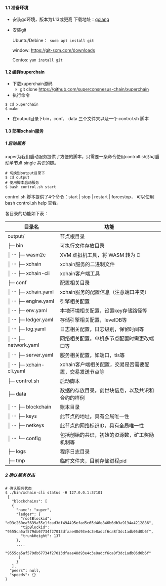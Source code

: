 #### 1.1 准备环境
- 安装go环境，版本为1.13或更高
	下载地址：[golang](https://golang.org/dl/ "golang")
	
- 安装git

  Ubuntu/Debine：``` sudo apt install git```

  window:  https://git-scm.com/downloads

  Centos: ```yum install git```

#### 1.2 编译superchain
- 下载xuperchain源码
	* git clone https://github.com/superconsnesus-chain/xuperchain
- 执行命令
```
$ cd xuperchain
$ make
```
- 在output目录下bin，conf， data 三个文件夹以及一个 control.sh 脚本

#### 1.3 部署xchain服务
##### 1 启动服务
xuper为我们启动服务提供了方便的脚本，只需要一条命令使用controll.sh即可启动单节点 single 共识的链。
``` 
# 切换到output目录下
$ cd output
# 使用脚本启动服务
$ bash control.sh start
```
control.sh 脚本提供了4个命令：start | stop | restart | forcestop，
可以使用bash control.sh help 查看。

各目录的功能如下表：

| 目录名                   | 功能                                                   |
| ------------------------ | ------------------------------------------------------ |
| output/                  | 节点根目录                                             |
| ├─ bin                   | 可执行文件存放目录                                     |
| │ ··· ├─ wasm2c          | XVM 虚拟机工具，将 WASM 转为 C                         |
| │ ··· ├─ xchain          | xchain服务的二进制文件                                 |
| │ ··· ├─ xchain-cli      | xchain客户端工具                                       |
| ├─ conf                  | 配置相关目录                                           |
| │ ··· ├─ xchain.yaml     | xchain服务的配置信息（注意端口冲突）                   |
| │ ··· ├─ engine.yaml     | 引擎相关配置                                           |
| │ ··· ├─ env.yaml        | 本地环境相关配置，设置key存储路径等                    |
| │ ··· ├─ ledger.yaml     | 存储引擎相关配置，levelDB等                            |
| │ ··· ├─ log.yaml        | 日志相关配置，日志级别，保留时间等                     |
| │ ··· ├─ network.yaml    | 网络相关配置，单机多节点配置时需更改端口等             |
| │ ··· ├─ server.yaml     | 服务相关配置，如端口，tls等                            |
| │ ··· ├─ xchain-cli.yaml | xchain客户端相关配置，交易是否需要配置，交易发送节点等 |
| ├─ control.sh            | 启动脚本                                               |
| ├─ data                  | 数据的存放目录，创世块信息，以及共识和合约的样例       |
| │ ··· ├─ blockchain      | 账本目录                                               |
| │ ··· ├─ keys            | 此节点的地址，具有全局唯一性                           |
| │ ··· ├─ netkeys         | 此节点的网络标识ID，具有全局唯一性                     |
| │ ··· └─ config          | 包括创始的共识，初始的资源数，矿工奖励机制等           |
| ├─ logs                  | 程序日志目录                                           |
| ├─ tmp                   | 临时文件夹，目前存储进程pid                            |

##### 2 确认服务状态
```
# 确认服务状态
$ ./bin/xchain-cli status -H 127.0.0.1:37101
 {
   "blockchains": [
   {
     "name": "xuper",
     "ledger": {
       "rootBlockid": "d93c260ea5639a55e1fcad3df494495efad5c65d46e846b6db3a9194a4212886",
       "tipBlockid": "9555ca5af579db67734f27013dfaae48d93e4c3e8adcf6ca8f3dc1adb06d0b6f",
       "trunkHeight": 137
     },
     ....
         "9555ca5af579db67734f27013dfaae48d93e4c3e8adcf6ca8f3dc1adb06d0b6f"
      ]
     }
   ],
  "peers": null,
  "speeds": {}
}
```